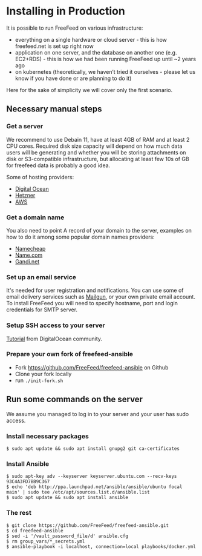 # Installing in Production

It is possible to run FreeFeed on various infrastructure:
- everything on a single hardware or cloud server - this is how freefeed.net is set up right now
- application on one server, and the database on another one (e.g. EC2+RDS) - this is how we had been running FreeFeed up until ~2 years ago
- on kubernetes (theoretically, we haven’t tried it ourselves - please let us know if you have done or are planning to do it)

Here for the sake of simplicity we will cover only the first scenario.

## Necessary manual steps

### Get a server
We recommend to use Debain 11, have at least 4GB of RAM and at least 2 CPU cores. Required disk size capacity will depend on how much data users will be generating and whether you will be storing attachments on disk or S3-compatible infrastructure, but allocating at least few 10s of GB for freefeed data is probably a good idea.

Some of hosting providers:
- [Digital Ocean](https://digitalocean.com/)
- [Hetzner](https://hetzner.com/)
- [AWS](https://aws.amazon.com/)

### Get a domain name
You also need to point A record of your domain to the server, examples on how to do it among some popular domain names providers:
- [Namecheap](https://www.namecheap.com/support/knowledgebase/article.aspx/434/2237/how-do-i-set-up-host-records-for-a-domain/)
- [Name.com](https://www.name.com/support/articles/115004893508-adding-an-a-record)
- [Gandi.net](https://docs.gandi.net/en/domain_names/common_operations/link_domain_to_website.html)

### Set up an email service
It's needed for user registration and notifications. You can use some of email delivery services such as [Mailgun](https://documentation.mailgun.com/en/latest/quickstart.html), or your own private email account.
To install FreeFeed you will need to specify hostname, port and login credentials for SMTP server.

### Setup SSH access to your server
[Tutorial](https://www.digitalocean.com/community/tutorials/how-to-set-up-ssh-keys-on-debian-11) from DigitalOcean community.

### Prepare your own fork of freefeed-ansible

- Fork https://github.com/FreeFeed/freefeed-ansible on Github
- Clone your fork locally
- run `./init-fork.sh`

## Run some commands on the server
We assume you managed to log in to your server and your user has sudo access.

### Install necessary packages

    $ sudo apt update && sudo apt install gnupg2 git ca-certificates

### Install Ansible

    $ sudo apt-key adv --keyserver keyserver.ubuntu.com --recv-keys 93C4A3FD7BB9C367
    $ echo 'deb http://ppa.launchpad.net/ansible/ansible/ubuntu focal main' | sudo tee /etc/apt/sources.list.d/ansible.list
    $ sudo apt update && sudo apt install ansible
    
### The rest

    $ git clone https://github.com/FreeFeed/freefeed-ansible.git
    $ cd freefeed-ansible
    $ sed -i '/vault_password_file/d' ansible.cfg
    $ rm group_vars/*_secrets.yml
    $ ansible-playbook -i localhost, connection=local playbooks/docker.yml

